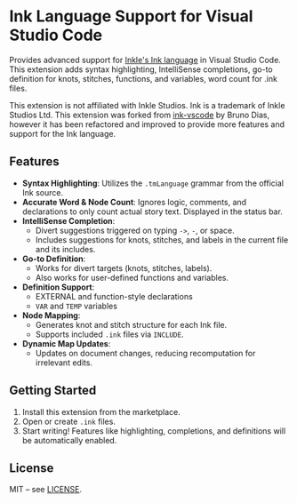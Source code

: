 # Ink Language Support for Visual Studio Code

Provides advanced support for [Inkle's Ink language](https://github.com/inkle/ink) in Visual Studio Code. This extension adds syntax highlighting, IntelliSense completions, go-to definition for knots, stitches, functions, and variables, word count for .ink files.

This extension is not affiliated with Inkle Studios. Ink is a trademark of Inkle Studios Ltd. This extension was forked from [ink-vscode](https://github.com/sequitur/ink-vscode) by Bruno Dias, however it has been refactored and improved to provide more features and support for the Ink language.

## Features

- **Syntax Highlighting**: Utilizes the `.tmLanguage` grammar from the official Ink source.
- **Accurate Word & Node Count**: Ignores logic, comments, and declarations to only count actual story text. Displayed in the status bar.
- **IntelliSense Completion**:
  - Divert suggestions triggered on typing `->`, `-`, or space.
  - Includes suggestions for knots, stitches, and labels in the current file and its includes.
- **Go-to Definition**:
  - Works for divert targets (knots, stitches, labels).
  - Also works for user-defined functions and variables.
- **Definition Support**:
  - EXTERNAL and function-style declarations
  - `VAR` and `TEMP` variables
- **Node Mapping**:
  - Generates knot and stitch structure for each Ink file.
  - Supports included `.ink` files via `INCLUDE`.
- **Dynamic Map Updates**:
  - Updates on document changes, reducing recomputation for irrelevant edits.

## Getting Started

1. Install this extension from the marketplace.
2. Open or create `.ink` files.
3. Start writing! Features like highlighting, completions, and definitions will be automatically enabled.

## License

MIT – see [LICENSE](./LICENSE).